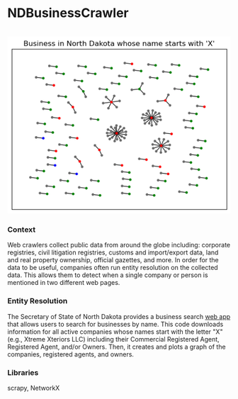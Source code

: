 # NDBusinessCrawler

<p align="center">
    <br>
    <img src="NorthDakotaBusinesses.png"/>
    <br>
<p>


### Context
Web crawlers collect public data from around the globe including: corporate registries, civil litigation registries, customs and import/export data, land and real property ownership, official gazettes, and more. In order for the data to be useful, companies often run entity resolution on the collected data. This allows them to detect when a single company or person is mentioned in two different web pages.

### Entity Resolution
The Secretary of State of North Dakota provides a business search [web app](https://firststop.sos.nd.gov/search/business/) that allows users to search for businesses by name.
This code downloads information for all active companies whose names start with the letter "X" (e.g., Xtreme Xteriors LLC) including their Commercial Registered Agent, Registered Agent, and/or Owners. Then, it creates and plots a graph of the companies, registered agents, and owners.

### Libraries
scrapy, NetworkX
